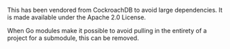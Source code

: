 This has been vendored from CockroachDB to avoid large dependencies.
It is made available under the Apache 2.0 License.

When Go modules make it possible to avoid pulling in the entirety of a project
for a submodule, this can be removed.
